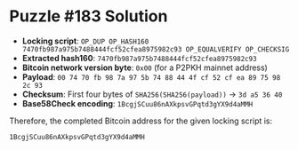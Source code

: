 # Puzzle #183 Solution

- **Locking script**: `OP_DUP OP_HASH160 7470fb987a975b7488444fcf52cfea8975982c93 OP_EQUALVERIFY OP_CHECKSIG`
- **Extracted hash160**: `7470fb987a975b7488444fcf52cfea8975982c93`
- **Bitcoin network version byte**: `0x00` (for a P2PKH mainnet address)
- **Payload**: `00 74 70 fb 98 7a 97 5b 74 88 44 4f cf 52 cf ea 89 75 98 2c 93`
- **Checksum**: First four bytes of `SHA256(SHA256(payload))` → `3d a5 36 40`
- **Base58Check encoding**: `1BcgjSCuu86nAXkpsvGPqtd3gYX9d4aMMH`

Therefore, the completed Bitcoin address for the given locking script is:

```
1BcgjSCuu86nAXkpsvGPqtd3gYX9d4aMMH
```
